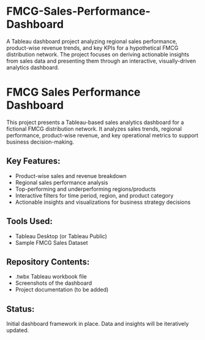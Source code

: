 # FMCG-Sales-Performance-Dashboard
A Tableau dashboard project analyzing regional sales performance, product-wise revenue trends, and key KPIs for a hypothetical FMCG distribution network. The project focuses on deriving actionable insights from sales data and presenting them through an interactive, visually-driven analytics dashboard.
# FMCG Sales Performance Dashboard

This project presents a Tableau-based sales analytics dashboard for a fictional FMCG distribution network. It analyzes sales trends, regional performance, product-wise revenue, and key operational metrics to support business decision-making.

## Key Features:
- Product-wise sales and revenue breakdown
- Regional sales performance analysis
- Top-performing and underperforming regions/products
- Interactive filters for time period, region, and product category
- Actionable insights and visualizations for business strategy decisions

## Tools Used:
- Tableau Desktop (or Tableau Public)
- Sample FMCG Sales Dataset

## Repository Contents:
- .twbx Tableau workbook file
- Screenshots of the dashboard
- Project documentation (to be added)

## Status:
Initial dashboard framework in place. Data and insights will be iteratively updated.

